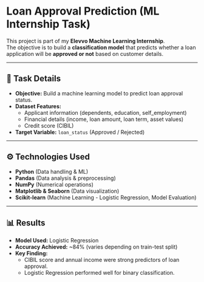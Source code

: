 # Loan Approval Prediction (ML Internship Task)

This project is part of my **Elevvo Machine Learning Internship**.  
The objective is to build a **classification model** that predicts whether a loan application will be **approved or not** based on customer details.

---

## 📌 Task Details
- **Objective:** Build a machine learning model to predict loan approval status.
- **Dataset Features:**
  - Applicant information (dependents, education, self_employment)
  - Financial details (income, loan amount, loan term, asset values)
  - Credit score (CIBIL)
- **Target Variable:** `loan_status` (Approved / Rejected)

---

## ⚙️ Technologies Used
- **Python** (Data handling & ML)
- **Pandas** (Data analysis & preprocessing)
- **NumPy** (Numerical operations)
- **Matplotlib & Seaborn** (Data visualization)
- **Scikit-learn** (Machine Learning - Logistic Regression, Model Evaluation)

---

## 📊 Results
- **Model Used:** Logistic Regression  
- **Accuracy Achieved:** ~84% (varies depending on train-test split)  
- **Key Finding:**  
  - CIBIL score and annual income were strong predictors of loan approval.  
  - Logistic Regression performed well for binary classification.  
